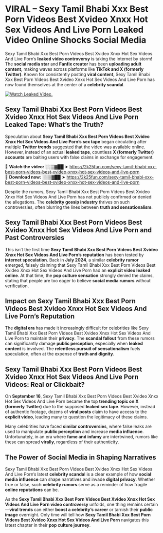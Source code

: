 # VIRAL – Sexy Tamil Bhabi Xxx Best Porn Videos Best Xvideo Xnxx Hot Sex Videos And Live Porn Leaked Video Online Shocks Social Media 

Sexy Tamil Bhabi Xxx Best Porn Videos Best Xvideo Xnxx Hot Sex Videos And Live Porn’s **leaked video controversy** is taking the internet by storm! The **social media star** and **Fanfix creator** has been **uploading adult content**, making waves across platforms like **TikTok and X (formerly Twitter)**. Known for consistently posting **viral content**, Sexy Tamil Bhabi Xxx Best Porn Videos Best Xvideo Xnxx Hot Sex Videos And Live Porn has now found themselves at the center of a **celebrity scandal**.  

[![Watch Leaked Video.](https://miro.medium.com/v2/resize:fit:828/format:webp/1*cilzJN44JGOrTw9NJCrNHA.gif "Watch Leaked Video")](https://2k25fun.com/sexy-tamil-bhabi-xxx-best-porn-videos-best-xvideo-xnxx-hot-sex-videos-and-live-porn)

## **Sexy Tamil Bhabi Xxx Best Porn Videos Best Xvideo Xnxx Hot Sex Videos And Live Porn Leaked Tape: What’s the Truth?**  
Speculation about **Sexy Tamil Bhabi Xxx Best Porn Videos Best Xvideo Xnxx Hot Sex Videos And Live Porn’s sex tape** began circulating after multiple **Twitter trends** suggested that the video was available online. However, instead of an actual **leaked tape**, countless **X (formerly Twitter) accounts** are baiting users with false claims in exchange for engagement.  

🔹 **Watch the video:** ░░▒▓██ ➤ https://2k25fun.com/sexy-tamil-bhabi-xxx-best-porn-videos-best-xvideo-xnxx-hot-sex-videos-and-live-porn  
🔹 **Download now:** ░░▒▓██ ➤ https://2k25fun.com/sexy-tamil-bhabi-xxx-best-porn-videos-best-xvideo-xnxx-hot-sex-videos-and-live-porn  

Despite the rumors, Sexy Tamil Bhabi Xxx Best Porn Videos Best Xvideo Xnxx Hot Sex Videos And Live Porn has not publicly confirmed or denied the allegations. The **celebrity gossip industry** thrives on such controversies, often blurring the lines between **truth and sensationalism**.  

## **Sexy Tamil Bhabi Xxx Best Porn Videos Best Xvideo Xnxx Hot Sex Videos And Live Porn and Past Controversies**  
This isn’t the first time **Sexy Tamil Bhabi Xxx Best Porn Videos Best Xvideo Xnxx Hot Sex Videos And Live Porn’s reputation** has been tested by **internet speculation**. Back in **July 2024**, a similar **celebrity rumor** emerged, falsely claiming that Sexy Tamil Bhabi Xxx Best Porn Videos Best Xvideo Xnxx Hot Sex Videos And Live Porn had an **explicit video leaked online**. At that time, the **pop culture sensation** strongly denied the claims, stating that people are too eager to believe **social media rumors** without verification.  

## **Impact on Sexy Tamil Bhabi Xxx Best Porn Videos Best Xvideo Xnxx Hot Sex Videos And Live Porn’s Reputation**  
The **digital era** has made it increasingly difficult for celebrities like Sexy Tamil Bhabi Xxx Best Porn Videos Best Xvideo Xnxx Hot Sex Videos And Live Porn to maintain their **privacy**. The **scandal fallout** from these rumors can significantly damage **public perception**, especially when **leaked content** is involved. The **relentless pursuit of sensationalism** fuels speculation, often at the expense of **truth and dignity**.  

## **Sexy Tamil Bhabi Xxx Best Porn Videos Best Xvideo Xnxx Hot Sex Videos And Live Porn Videos: Real or Clickbait?**  
On **September 16**, Sexy Tamil Bhabi Xxx Best Porn Videos Best Xvideo Xnxx Hot Sex Videos And Live Porn became the top **trending topic on X (formerly Twitter)** due to the supposed **leaked sex tape**. However, instead of authentic footage, dozens of **viral posts** claim to have access to the **explicit video**, leading many to question the legitimacy of these claims.  

Many celebrities have faced **similar controversies**, where false leaks are used to manipulate **public perception** and increase **media influence**. Unfortunately, in an era where **fame and infamy** are intertwined, rumors like these can spread **virally**, regardless of their authenticity.  

## **The Power of Social Media in Shaping Narratives**  
Sexy Tamil Bhabi Xxx Best Porn Videos Best Xvideo Xnxx Hot Sex Videos And Live Porn’s latest **celebrity scandal** is a clear example of how **social media influence** can shape narratives and invade **digital privacy**. Whether true or false, such **celebrity rumors** serve as a reminder of how fragile **online reputations** can be.  

As the **Sexy Tamil Bhabi Xxx Best Porn Videos Best Xvideo Xnxx Hot Sex Videos And Live Porn video controversy** unfolds, one thing remains certain—**viral trends** can either **boost a celebrity’s career** or tarnish their **public image** overnight. Only time will tell how **Sexy Tamil Bhabi Xxx Best Porn Videos Best Xvideo Xnxx Hot Sex Videos And Live Porn** navigates this latest chapter in their **pop culture journey**. 